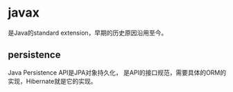# javax

是Java的standard extension，早期的历史原因沿用至今。

## persistence

Java Persistence API是JPA对象持久化， 是API的接口规范，需要具体的ORM的实现，Hibernate就是它的实现。


